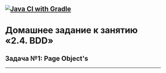 [![Java CI with Gradle](https://github.com/romhaberman/BDD/actions/workflows/gradle.yml/badge.svg)](https://github.com/romhaberman/BDD/actions/workflows/gradle.yml)
---
# Домашнее задание к занятию «2.4. BDD»

## Задача №1: Page Object's


---
